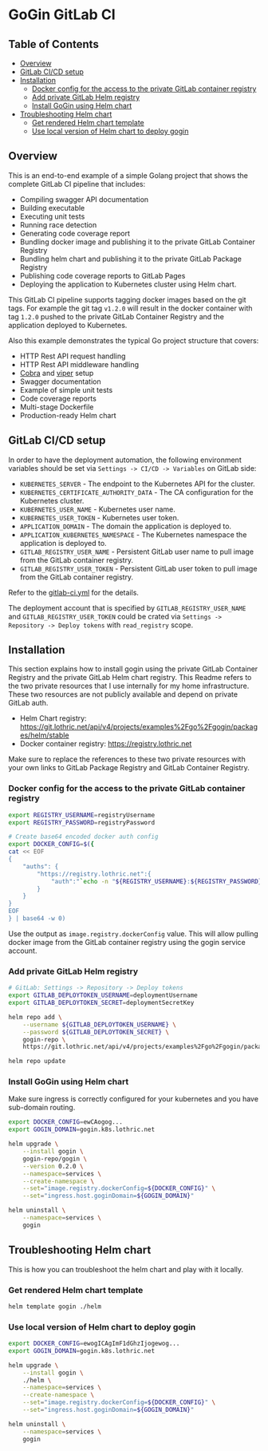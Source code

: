 # GoGin GitLab CI <!-- omit from toc -->

## Table of Contents <!-- omit from toc -->

- [Overview](#overview)
- [GitLab CI/CD setup](#gitlab-cicd-setup)
- [Installation](#installation)
  - [Docker config for the access to the private GitLab container registry](#docker-config-for-the-access-to-the-private-gitlab-container-registry)
  - [Add private GitLab Helm registry](#add-private-gitlab-helm-registry)
  - [Install GoGin using Helm chart](#install-gogin-using-helm-chart)
- [Troubleshooting Helm chart](#troubleshooting-helm-chart)
  - [Get rendered Helm chart template](#get-rendered-helm-chart-template)
  - [Use local version of Helm chart to deploy gogin](#use-local-version-of-helm-chart-to-deploy-gogin)

## Overview

This is an end-to-end example of a simple Golang project that shows the complete GitLab CI pipeline that includes: 
- Compiling swagger API documentation
- Building executable
- Executing unit tests
- Running race detection
- Generating code coverage report
- Bundling docker image and publishing it to the private GitLab Container Registry
- Bundling helm chart and publishing it to the private GitLab Package Registry
- Publishing code coverage reports to GitLab Pages
- Deploying the application to Kubernetes cluster using Helm chart.

This GitLab CI pipeline supports tagging docker images based on the git tags.
For example the git tag `v1.2.0` will result in the docker container with tag `1.2.0` pushed to the private GitLab Container Registry and the application deployed to Kubernetes.

Also this example demonstrates the typical Go project structure that covers:
- HTTP Rest API request handling
- HTTP Rest API middleware handling
- [Cobra](https://github.com/spf13/cobra) and [viper](https://github.com/spf13/viper) setup
- Swagger documentation
- Example of simple unit tests
- Code coverage reports
- Multi-stage Dockerfile
- Production-ready Helm chart

## GitLab CI/CD setup

In order to have the deployment automation, the following environment variables should be set via `Settings -> CI/CD -> Variables` on GitLab side:
- `KUBERNETES_SERVER` - The endpoint to the Kubernetes API for the cluster.
- `KUBERNETES_CERTIFICATE_AUTHORITY_DATA` - The CA configuration for the Kubernetes cluster.
- `KUBERNETES_USER_NAME` - Kubernetes user name.
- `KUBERNETES_USER_TOKEN` - Kubernetes user token.
- `APPLICATION_DOMAIN` - The domain the application is deployed to.
- `APPLICATION_KUBERNETES_NAMESPACE` - The Kubernetes namespace the application is deployed to.
- `GITLAB_REGISTRY_USER_NAME` - Persistent GitLab user name to pull image from the GitLab container registry.
- `GITLAB_REGISTRY_USER_TOKEN` - Persistent GitLab user token to pull image from the GitLab container registry. 

Refer to the [gitlab-ci.yml](./.gitlab-ci.yml) for the details.

The deployment account that is specified by `GITLAB_REGISTRY_USER_NAME` and `GITLAB_REGISTRY_USER_TOKEN` could be crated via `Settings -> Repository -> Deploy tokens` with `read_registry` scope.

## Installation

This section explains how to install gogin using the private GitLab Container Registry and the private GitLab Helm chart registry.
This Readme refers to the two private resources that I use internally for my home infrastructure. These two resources are not publicly available and depend on private GitLab auth.
- Helm Chart registry: https://git.lothric.net/api/v4/projects/examples%2Fgo%2Fgogin/packages/helm/stable
- Docker container registry: https://registry.lothric.net

Make sure to replace the references to these two private resources with your own links to GitLab Package Registry and GitLab Container Registry.

### Docker config for the access to the private GitLab container registry

```bash
export REGISTRY_USERNAME=registryUsername
export REGISTRY_PASSWORD=registryPassword 

# Create base64 encoded docker auth config
export DOCKER_CONFIG=$({
cat << EOF
{
    "auths": {
        "https://registry.lothric.net":{
            "auth":"`echo -n "${REGISTRY_USERNAME}:${REGISTRY_PASSWORD}" | base64 -w 0`"
        }
    }
}
EOF
} | base64 -w 0)
```

Use the output as `image.registry.dockerConfig` value. This will allow pulling docker image from the GitLab container registry using the gogin service account.

### Add private GitLab Helm registry

```sh
# GitLab: Settings -> Repository -> Deploy tokens
export GITLAB_DEPLOYTOKEN_USERNAME=deploymentUsername
export GITLAB_DEPLOYTOKEN_SECRET=deploymentSecretKey

helm repo add \
    --username ${GITLAB_DEPLOYTOKEN_USERNAME} \
    --password ${GITLAB_DEPLOYTOKEN_SECRET} \
    gogin-repo \
    https://git.lothric.net/api/v4/projects/examples%2Fgo%2Fgogin/packages/helm/stable

helm repo update
```

### Install GoGin using Helm chart

Make sure ingress is correctly configured for your kubernetes and you have sub-domain routing.

```sh
export DOCKER_CONFIG=ewCAogog...
export GOGIN_DOMAIN=gogin.k8s.lothric.net

helm upgrade \
    --install gogin \
    gogin-repo/gogin \
    --version 0.2.0 \
    --namespace=services \
    --create-namespace \
    --set="image.registry.dockerConfig=${DOCKER_CONFIG}" \
    --set="ingress.host.goginDomain=${GOGIN_DOMAIN}"

helm uninstall \
    --namespace=services \
    gogin
```

## Troubleshooting Helm chart

This is how you can troubleshoot the helm chart and play with it locally.

### Get rendered Helm chart template

```sh
helm template gogin ./helm
```

### Use local version of Helm chart to deploy gogin

```sh
export DOCKER_CONFIG=ewogICAgImF1dGhzIjogewog...
export GOGIN_DOMAIN=gogin.k8s.lothric.net

helm upgrade \
    --install gogin \
    ./helm \
    --namespace=services \
    --create-namespace \
    --set="image.registry.dockerConfig=${DOCKER_CONFIG}" \
    --set="ingress.host.goginDomain=${GOGIN_DOMAIN}"

helm uninstall \
    --namespace=services \
    gogin
```